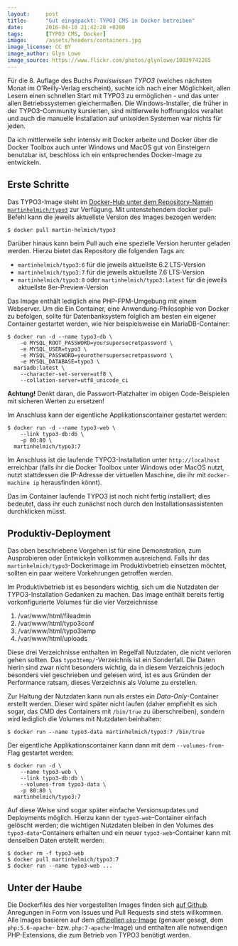 ```yaml
---
layout:     post
title:      "Gut eingepackt: TYPO3 CMS in Docker betreiben"
date:       2016-04-10 21:42:28 +0200
tags:       [TYPO3 CMS, Docker]
image:      /assets/headers/containers.jpg
image_license: CC BY
image_author: Glyn Lowe
image_source: https://www.flickr.com/photos/glynlowe/10039742285
---
```


Für die 8. Auflage des Buchs *Praxiswissen TYPO3* (welches nächsten Monat im O'Reilly-Verlag erscheint), suchte ich nach einer Möglichkeit, allen Lesern einen schnellen Start mit TYPO3 zu ermöglichen - und das unter allen Betriebssystemen gleichermaßen. Die Windows-Installer, die früher in der TYPO3-Community kursierten, sind mittlerweile hoffnungslos veraltet und auch die manuelle Installation auf unixoiden Systemen war nichts für jeden.

Da ich mittlerweile sehr intensiv mit Docker arbeite und Docker über die Docker Toolbox auch unter Windows und MacOS gut von Einsteigern benutzbar ist, beschloss ich ein entsprechendes Docker-Image zu entwickeln.

## Erste Schritte

Das TYPO3-Image steht im [Docker-Hub unter dem Repository-Namen `martinhelmich/typo3`][hub-typo3] zur Verfügung. Mit untenstehendem docker pull-Befehl kann die jeweils aktuellste Version des Images bezogen werden:

    $ docker pull martin-helmich/typo3

Darüber hinaus kann beim Pull auch eine spezielle Version herunter geladen werden. Hierzu bietet das Repository die folgenden Tags an:

  - `martinhelmich/typo3:6` für die jeweils aktuellste 6.2 LTS-Version
  - `martinhelmich/typo3:7` für die jeweils aktuellste 7.6 LTS-Version
  - `martinhelmich/typo3:8` oder `martinhelmich/typo3:latest` für die jeweils aktuellste 8er-Preview-Version

Das Image enthält lediglich eine PHP-FPM-Umgebung mit einem Webserver. Um die Ein Container, eine Anwendung-Philosophie von Docker zu befolgen, sollte für Datenbanksystem folglich am besten ein eigener Container gestartet werden, wie hier beispielsweise ein MariaDB-Container:

    $ docker run -d --name typo3-db \
        -e MYSQL_ROOT_PASSWORD=yoursupersecretpassword \
        -e MYSQL_USER=typo3 \
        -e MYSQL_PASSWORD=yourothersupersecretpassword \
        -e MYSQL_DATABASE=typo3 \
      mariadb:latest \
        --character-set-server=utf8 \
        --collation-server=utf8_unicode_ci

**Achtung!** Denkt daran, die Passwort-Platzhalter im obigen Code-Beispielen mit sicheren Werten zu ersetzen!

Im Anschluss kann der eigentliche Applikationscontainer gestartet werden:

    $ docker run -d --name typo3-web \
        --link typo3-db:db \
        -p 80:80 \
      martinhelmich/typo3:7

Im Anschluss ist die laufende TYPO3-Installation unter `http://localhost` erreichbar (falls ihr die Docker Toolbox unter Windows oder MacOS nutzt, nutzt stattdessen die IP-Adresse der virtuellen Maschine, die ihr mit `docker-machine ip` herausfinden könnt).

Das im Container laufende TYPO3 ist noch nicht fertig installiert; dies bedeutet, dass ihr euch zunächst noch durch den Installationsassistenten durchklicken müsst.

## Produktiv-Deployment

Das oben beschriebene Vorgehen ist für eine Demonstration, zum Ausprobieren oder Entwickeln vollkommen ausreichend. Falls ihr das `martinhelmich/typo3`-Dockerimage im Produktivbetrieb einsetzen möchtet, sollten ein paar weitere Vorkehrungen getroffen werden.

Im Produktivbetrieb ist es besonders wichtig, sich um die Nutzdaten der TYPO3-Installation Gedanken zu machen. Das Image enthält bereits fertig vorkonfigurierte Volumes für die vier Verzeichnisse

  1. /var/www/html/fileadmin
  2. /var/www/html/typo3conf
  3. /var/www/html/typo3temp
  4. /var/www/html/uploads

Diese drei Verzeichnisse enthalten im Regelfall Nutzdaten, die nicht verloren gehen sollten. Das `typo3temp/`-Verzeichnis ist ein Sonderfall. Die Daten hierin sind zwar nicht besonders wichtig, da in diesem Verzeichnis jedoch besonders viel geschrieben und gelesen wird, ist es aus Gründen der Performance ratsam, dieses Verzeichnis als Volume zu erstellen.

Zur Haltung der Nutzdaten kann nun als erstes ein *Data-Only*-Container erstellt werden. Dieser wird später nicht laufen (daher empfiehlt es sich sogar, das CMD des Containers mit `/bin/true` zu überschreiben), sondern wird lediglich die Volumes mit Nutzdaten beinhalten:

    $ docker run --name typo3-data martinhelmich/typo3:7 /bin/true

Der eigentliche Applikationscontainer kann dann mit dem `--volumes-from`-Flag gestartet werden:

    $ docker run -d \
        --name typo3-web \
        --link typo3-db:db \
        --volumes-from typo3-data \
        -p 80:80 \
      martinhelmich/typo3:7

Auf diese Weise sind sogar später einfache Versionsupdates und Deployments möglich. Hierzu kann der `typo3-web`-Container einfach gelöscht werden; die wichtigen Nutzdaten bleiben in den Volumes des `typo3-data`-Containers erhalten und ein neuer `typo3-web`-Container kann mit denselben Daten erstellt werden:

    $ docker rm -f typo3-web
    $ docker pull martinhelmich/typo3:7
    $ docker run --name typo3-web ...

## Unter der Haube

Die Dockerfiles des hier vorgestellten Images finden sich [auf Github][github]. Anregungen in Form von Issues und Pull Requests sind stets willkommen. Alle Images basieren auf dem [offiziellen `php`-Image][hub-php] (genauer gesagt, dem `php:5.6-apache`- bzw. `php:7-apache`-Image) und enthalten alle notwendigen PHP-Extensions, die zum Betrieb von TYPO3 benötigt werden.

[hub-typo3]: https://hub.docker.com/r/martinhelmich/typo3/
[hub-php]: https://hub.docker.com/_/php/
[github]: https://github.com/martin-helmich/docker-typo3
